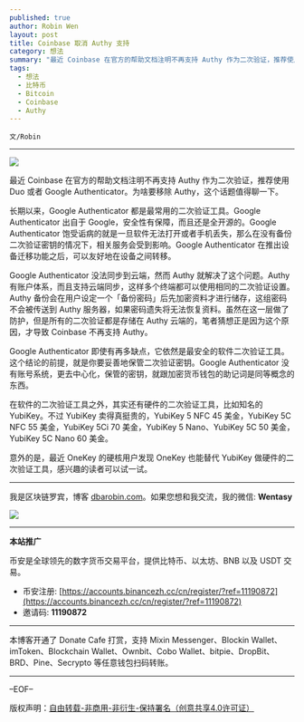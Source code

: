 ```yaml
---
published: true
author: Robin Wen
layout: post
title: Coinbase 取消 Authy 支持
category: 想法
summary: "最近 Coinbase 在官方的帮助文档注明不再支持 Authy 作为二次验证，推荐使用 Duo 或者 Google Authenticator。为啥要移除 Authy，这个话题值得聊一下。长期以来，Google Authenticator 都是最常用的二次验证工具。Google Authenticator 出自于 Google，安全性有保障，而且还是全开源的。Google Authenticator 饱受诟病的就是一旦软件无法打开或者手机丢失，那么在没有备份二次验证密钥的情况下，相关服务会受到影响。Google Authenticator 在推出设备迁移功能之后，可以友好地在设备之间转移。"
tags:
  - 想法
  - 比特币
  - Bitcoin
  - Coinbase
  - Authy
---
```


`文/Robin`

***

![](https://cdn.dbarobin.com/7xhbho7.png)

最近 Coinbase 在官方的帮助文档注明不再支持 Authy 作为二次验证，推荐使用 Duo 或者 Google Authenticator。为啥要移除 Authy，这个话题值得聊一下。

长期以来，Google Authenticator 都是最常用的二次验证工具。Google Authenticator 出自于 Google，安全性有保障，而且还是全开源的。Google Authenticator 饱受诟病的就是一旦软件无法打开或者手机丢失，那么在没有备份二次验证密钥的情况下，相关服务会受到影响。Google Authenticator 在推出设备迁移功能之后，可以友好地在设备之间转移。

Google Authenticator 没法同步到云端，然而 Authy 就解决了这个问题。Authy 有账户体系，而且支持云端同步，这样多个终端都可以使用相同的二次验证设置。Authy 备份会在用户设定一个「备份密码」后先加密资料才进行储存，这组密码不会被传送到 Authy 服务器，如果密码遗失将无法恢复资料。虽然在这一层做了防护，但是所有的二次验证都是存储在 Authy 云端的，笔者猜想正是因为这个原因，才导致 Coinbase 不再支持 Authy。

Google Authenticator 即使有再多缺点，它依然是最安全的软件二次验证工具。这个结论的前提，就是你要妥善地保管二次验证密钥。Google Authenticator 没有账号系统，更去中心化，保管的密钥，就跟加密货币钱包的助记词是同等概念的东西。

在软件的二次验证工具之外，其实还有硬件的二次验证工具，比如知名的 YubiKey。不过 YubiKey 卖得真挺贵的，YubiKey 5 NFC 45 美金，YubiKey 5C NFC 55 美金，YubiKey 5Ci 70 美金，YubiKey 5 Nano、YubiKey 5C 50 美金，YubiKey 5C Nano 60 美金。

意外的是，最近 OneKey 的硬核用户发现 OneKey 也能替代 YubiKey 做硬件的二次验证工具，感兴趣的读者可以试一试。

***

我是区块链罗宾，博客 [dbarobin.com](https://dbarobin.com/)。如果您想和我交流，我的微信: **Wentasy**

![](https://cdn.dbarobin.com/v4yywe2.png)

***

**本站推广**

币安是全球领先的数字货币交易平台，提供比特币、以太坊、BNB 以及 USDT 交易。

* 币安注册: [https://accounts.binancezh.cc/cn/register/?ref=11190872](https://accounts.binancezh.cc/cn/register/?ref=11190872)
* 邀请码: **11190872**

***

本博客开通了 Donate Cafe 打赏，支持 Mixin Messenger、Blockin Wallet、imToken、Blockchain Wallet、Ownbit、Cobo Wallet、bitpie、DropBit、BRD、Pine、Secrypto 等任意钱包扫码转账。

<center>
    <div class="--donate-button"
         data-button-id="f8b9df0d-af9a-460d-8258-d3f435445075"
    ></div>
</center>

***

–EOF–

版权声明：[自由转载-非商用-非衍生-保持署名（创意共享4.0许可证）](http://creativecommons.org/licenses/by-nc-nd/4.0/deed.zh)